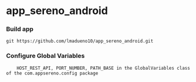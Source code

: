 
# app_sereno_android
### Build app
```
git https://github.com/lmadueno10/app_sereno_android.git

```

### Configure Global Variables
```
	HOST_REST_API, PORT_NUMBER, PATH_BASE in the GlobalVariables class of the com.appsereno.config package
```